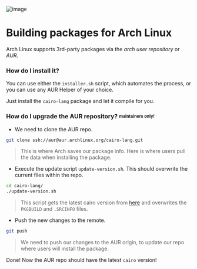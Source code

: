 ![image](https://github.com/lambdaclass/cairo-by-example/assets/53660242/ea79c985-619d-4a25-b00a-a335a89b74d9)
# Building packages for Arch Linux 

Arch Linux supports 3rd-party packages via the *arch user repository* or *AUR*.

### How do I install it?
You can use either the `installer.sh` script, which automates the process, or you can use any AUR Helper of your choice. 

Just install the `cairo-lang` package and let it compile for you.

### How do I upgrade the AUR repository? <sup><sub>maintainers only!</sub></sup>
* We need to clone the AUR repo.
```bash
git clone ssh://aur@aur.archlinux.org/cairo-lang.git
```
> This is where Arch saves our package info. Here is where users pull the data when installing the package.
* Execute the update script `update-version.sh`. This should overwrite the current files within the repo.
```bash
cd cairo-lang/
./update-version.sh
```
> This script gets the latest cairo version from [here](https://github.com/starkware-libs/cairo/) and overwrites the `PKGBUILD` and `.SRCINFO` files.
* Push the new changes to the remote.
```bash
git push
```
> We need to push our changes to the AUR origin, to update our repo where users will install the package.

Done! Now the AUR repo should have the latest `cairo` version!
